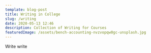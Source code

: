 ```yaml
---
template: blog-post
title: Writing in College
slug: /writing
date: 2020-05-13 12:46
description: Collection of Writing for Courses
featuredImage: /assets/bench-accounting-nvzvopqw0gc-unsplash.jpg
---
```

Write write